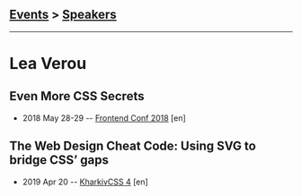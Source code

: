 ## [Events](../README.md) > [Speakers](../speakers.md)
---

# Lea Verou

## Even More CSS Secrets
- 2018 May 28-29 -- [Frontend Conf 2018](https://www.youtube.com/watch?v=YxW8fnY4zak) [en]   
## The Web Design Cheat Code: Using SVG to bridge CSS’ gaps
- 2019 Apr 20 -- [KharkivCSS 4](https://www.youtube.com/watch?v=PNVygpWE4lI) [en]   
